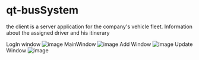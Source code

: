 # qt-busSystem
the client is a server application for the company's vehicle fleet. Information about the assigned driver and his itinerary

LogIn window
![image](https://github.com/ba1zhina/qt-busSystem/assets/90264779/f0235e91-f3f2-4a96-b36a-e391e1748b7c)
MainWindow
![image](https://github.com/ba1zhina/qt-busSystem/assets/90264779/dd3e7ec5-ec86-4620-8c22-25731b0348b7)
Add Window
![image](https://github.com/ba1zhina/qt-busSystem/assets/90264779/db7a8dc1-5989-415a-9012-e4c735f11067)
Update Window
![image](https://github.com/ba1zhina/qt-busSystem/assets/90264779/9dd540d7-db5a-4337-b45e-32ee041d6a9e)
